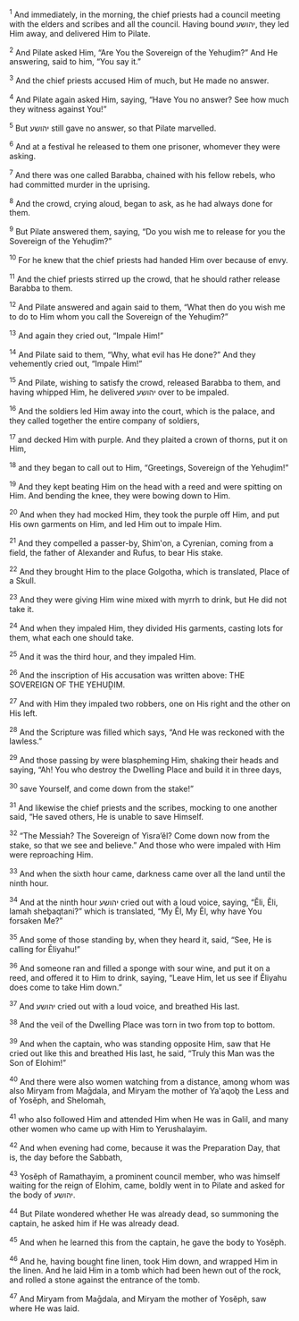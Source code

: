<sup>1</sup> And immediately, in the morning, the chief priests had a council meeting with the elders and scribes and all the council. Having bound יהושע, they led Him away, and delivered Him to Pilate.

<sup>2</sup> And Pilate asked Him, “Are You the Sovereign of the Yehuḏim?” And He answering, said to him, “You say it.”

<sup>3</sup> And the chief priests accused Him of much, but He made no answer.

<sup>4</sup> And Pilate again asked Him, saying, “Have You no answer? See how much they witness against You!”

<sup>5</sup> But יהושע still gave no answer, so that Pilate marvelled.

<sup>6</sup> And at a festival he released to them one prisoner, whomever they were asking.

<sup>7</sup> And there was one called Barabba, chained with his fellow rebels, who had committed murder in the uprising.

<sup>8</sup> And the crowd, crying aloud, began to ask, as he had always done for them.

<sup>9</sup> But Pilate answered them, saying, “Do you wish me to release for you the Sovereign of the Yehuḏim?”

<sup>10</sup> For he knew that the chief priests had handed Him over because of envy.

<sup>11</sup> And the chief priests stirred up the crowd, that he should rather release Barabba to them.

<sup>12</sup> And Pilate answered and again said to them, “What then do you wish me to do to Him whom you call the Sovereign of the Yehuḏim?”

<sup>13</sup> And again they cried out, “Impale Him!”

<sup>14</sup> And Pilate said to them, “Why, what evil has He done?” And they vehemently cried out, “Impale Him!”

<sup>15</sup> And Pilate, wishing to satisfy the crowd, released Barabba to them, and having whipped Him, he delivered יהושע over to be impaled.

<sup>16</sup> And the soldiers led Him away into the court, which is the palace, and they called together the entire company of soldiers,

<sup>17</sup> and decked Him with purple. And they plaited a crown of thorns, put it on Him,

<sup>18</sup> and they began to call out to Him, “Greetings, Sovereign of the Yehuḏim!”

<sup>19</sup> And they kept beating Him on the head with a reed and were spitting on Him. And bending the knee, they were bowing down to Him.

<sup>20</sup> And when they had mocked Him, they took the purple off Him, and put His own garments on Him, and led Him out to impale Him.

<sup>21</sup> And they compelled a passer-by, Shim‛on, a Cyrenian, coming from a field, the father of Alexander and Rufus, to bear His stake.

<sup>22</sup> And they brought Him to the place Golgotha, which is translated, Place of a Skull.

<sup>23</sup> And they were giving Him wine mixed with myrrh to drink, but He did not take it.

<sup>24</sup> And when they impaled Him, they divided His garments, casting lots for them, what each one should take.

<sup>25</sup> And it was the third hour, and they impaled Him.

<sup>26</sup> And the inscription of His accusation was written above: THE SOVEREIGN OF THE YEHUḎIM.

<sup>27</sup> And with Him they impaled two robbers, one on His right and the other on His left.

<sup>28</sup> And the Scripture was filled which says, “And He was reckoned with the lawless.”

<sup>29</sup> And those passing by were blaspheming Him, shaking their heads and saying, “Ah! You who destroy the Dwelling Place and build it in three days,

<sup>30</sup> save Yourself, and come down from the stake!”

<sup>31</sup> And likewise the chief priests and the scribes, mocking to one another said, “He saved others, He is unable to save Himself.

<sup>32</sup> “The Messiah? The Sovereign of Yisra’ĕl? Come down now from the stake, so that we see and believe.” And those who were impaled with Him were reproaching Him.

<sup>33</sup> And when the sixth hour came, darkness came over all the land until the ninth hour.

<sup>34</sup> And at the ninth hour יהושע cried out with a loud voice, saying, “Ĕli, Ĕli, lamah sheḇaqtani?” which is translated, “My Ĕl, My Ĕl, why have You forsaken Me?”

<sup>35</sup> And some of those standing by, when they heard it, said, “See, He is calling for Ĕliyahu!”

<sup>36</sup> And someone ran and filled a sponge with sour wine, and put it on a reed, and offered it to Him to drink, saying, “Leave Him, let us see if Ĕliyahu does come to take Him down.”

<sup>37</sup> And יהושע cried out with a loud voice, and breathed His last.

<sup>38</sup> And the veil of the Dwelling Place was torn in two from top to bottom.

<sup>39</sup> And when the captain, who was standing opposite Him, saw that He cried out like this and breathed His last, he said, “Truly this Man was the Son of Elohim!”

<sup>40</sup> And there were also women watching from a distance, among whom was also Miryam from Maḡdala, and Miryam the mother of Ya‛aqoḇ the Less and of Yosĕph, and Shelomah,

<sup>41</sup> who also followed Him and attended Him when He was in Galil, and many other women who came up with Him to Yerushalayim.

<sup>42</sup> And when evening had come, because it was the Preparation Day, that is, the day before the Sabbath,

<sup>43</sup> Yosĕph of Ramathayim, a prominent council member, who was himself waiting for the reign of Elohim, came, boldly went in to Pilate and asked for the body of יהושע.

<sup>44</sup> But Pilate wondered whether He was already dead, so summoning the captain, he asked him if He was already dead.

<sup>45</sup> And when he learned this from the captain, he gave the body to Yosĕph.

<sup>46</sup> And he, having bought fine linen, took Him down, and wrapped Him in the linen. And he laid Him in a tomb which had been hewn out of the rock, and rolled a stone against the entrance of the tomb.

<sup>47</sup> And Miryam from Maḡdala, and Miryam the mother of Yosĕph, saw where He was laid.

